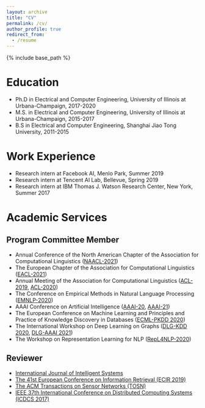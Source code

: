 ```yaml
---
layout: archive
title: "CV"
permalink: /cv/
author_profile: true
redirect_from:
  - /resume
---
```


{% include base_path %}

Education
======
* Ph.D in Electrical and Computer Engineering, University of Illinois at Urbana-Champaign, 2017-2020
* M.S. in Electrical and Computer Engineering, University of Illinois at Urbana-Champaign, 2015-2017
* B.S in Electrical and Computer Engineering, Shanghai Jiao Tong University, 2011-2015

Work Experience
======
* Research intern at Facebook AI, Menlo Park, Summer 2019
* Research intern at Tencent AI Lab, Bellevue, Spring 2019
* Research intern at IBM Thomas J. Watson Research Center, New York, Summer 2017
  
Academic Services
======
## Program Committee Member
* Annual Conference of the North American Chapter of the Association for Computational Linguistics ([NAACL-2021](https://2021.naacl.org/))
* The European Chapter of the Association for Computational Linguistics ([EACL-2021](https://2021.eacl.org/))
* Annual Meeting of the Association for Computational Linguistics ([ACL-2019](http://www.acl2019.org), [ACL-2020](https://acl2020.org/))
* The Conference on Empirical Methods in Natural Language Processing ([EMNLP-2020](https://2020.emnlp.org))
* AAAI Conference on Artificial Intelligence ([AAAI-20](https://aaai.org/Conferences/AAAI-20/), [AAAI-21](https://aaai.org/Conferences/AAAI-21/))
* The European Conference on Machine Learning and Principles and Practice of Knowledge Discovery in Databases ([ECML-PKDD 2020](https://ecmlpkdd2020.net/))
* The International Workshop on Deep Learning on Graphs ([DLG-KDD 2020](https://deep-learning-graphs.bitbucket.io/dlg-kdd20/), [DLG-AAAI 2021](https://deep-learning-graphs.bitbucket.io/dlg-aaai21/))
* The Workshop on Representation Learning for NLP ([RepL4NLP-2020](https://sites.google.com/view/repl4nlp2020/home?authuser=0))

## Reviewer
* [International Journal of Intelligent Systems](https://onlinelibrary.wiley.com/journal/1098111x)
* [The 41st European Conference on Information Retrieval (ECIR 2019)](http://ecir2019.org/)
* [The ACM Transactions on Sensor Networks (TOSN)](https://dl.acm.org/journal/tosn)
* [IEEE 37th International Conference on Distributed Computing Systems (ICDCS 2017)](http://icdcs2017.gatech.edu/)
